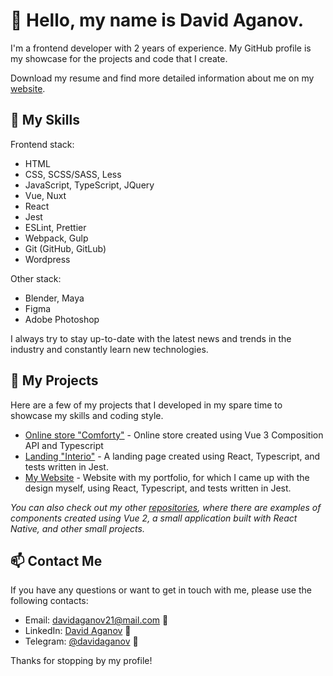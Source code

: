 # 👋 Hello, my name is David Aganov.

I'm a frontend developer with 2 years of experience. My GitHub profile is my showcase for the projects and code that I create.

Download my resume and find more detailed information about me on my [website](https://aganov.dev/).

## 🔧 My Skills

Frontend stack:
- HTML
- CSS, SCSS/SASS, Less
- JavaScript, TypeScript, JQuery
- Vue, Nuxt
- React
- Jest
- ESLint, Prettier
- Webpack, Gulp
- Git (GitHub, GitLub)
- Wordpress

Other stack:
- Blender, Maya
- Figma
- Adobe Photoshop

I always try to stay up-to-date with the latest news and trends in the industry and constantly learn new technologies.

## 🚀 My Projects

Here are a few of my projects that I developed in my spare time to showcase my skills and coding style.

- [Online store "Comforty"](https://github.com/davidaganov/comforty) - Online store created using Vue 3 Composition API and Typescript
- [Landing "Interio"](https://github.com/davidaganov/landing-interio) - A landing page created using React, Typescript, and tests written in Jest.
- [My Website](https://github.com/davidaganov/davidaganov.github.io) - Website with my portfolio, for which I came up with the design myself, using React, Typescript, and tests written in Jest.

_You can also check out my other [repositories](https://github.com/davidaganov?tab=repositories), where there are examples of components created using Vue 2, a small application built with React Native, and other small projects._

## 📫 Contact Me

If you have any questions or want to get in touch with me, please use the following contacts:

- Email: davidaganov21@mail.com 📧
- LinkedIn: [David Aganov](https://www.linkedin.com/in/david-aganov/) 💼
- Telegram: [@davidaganov](https://t.me/davidaganov) :robot:

Thanks for stopping by my profile!
